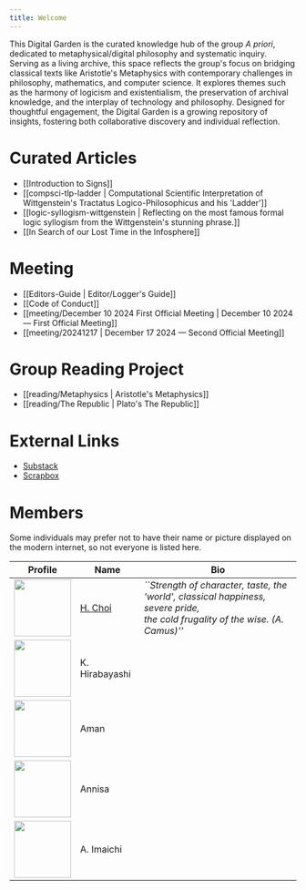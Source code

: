 ```yaml
---
title: Welcome
---
```


This Digital Garden is the curated knowledge hub of the group *A priori*, dedicated to metaphysical/digital philosophy and systematic inquiry. Serving as a living archive, this space reflects the group's focus on bridging classical texts like Aristotle's Metaphysics with contemporary challenges in philosophy, mathematics, and computer science. It explores themes such as the harmony of logicism and existentialism, the preservation of archival knowledge, and the interplay of technology and philosophy. Designed for thoughtful engagement, the Digital Garden is a growing repository of insights, fostering both collaborative discovery and individual reflection.

# Curated Articles
- [[Introduction to Signs]]
- [[compsci-tlp-ladder | Computational Scientific Interpretation of Wittgenstein's Tractatus Logico-Philosophicus and his 'Ladder']]
- [[logic-syllogism-wittgenstein | Reflecting on the most famous formal logic syllogism from the Wittgenstein's stunning phrase.]]
- [[In Search of our Lost Time in the Infosphere]]

# Meeting
- [[Editors-Guide | Editor/Logger's Guide]]
- [[Code of Conduct]]
- [[meeting/December 10 2024 First Official Meeting | December 10 2024 —  First Official Meeting]]
- [[meeting/20241217                                | December 17 2024 —  Second Official Meeting]]

# Group Reading Project
- [[reading/Metaphysics  | Aristotle's Metaphysics]]
- [[reading/The Republic | Plato's The Republic]]

# External Links
- [Substack](https://apriori90.substack.com/)
- [Scrapbox](https://scrapbox.io/apriori/)

# Members
Some individuals may prefer not to have their name or picture displayed on the modern internet, so not everyone is listed here.

| Profile                                                     | Name           | Bio                                                                                                                                              |
|-------------------------------------------------------------|----------------|--------------------------------------------------------------------------------------------------------------------------------------------------|
| <img src="/static/images/profile/hsc.png" width="100">      | [H. Choi](https://etatirreel.xyz/) | *``Strength of character, taste, the 'world', classical happiness, severe pride,<br>the cold frugality of the wise. (A. Camus)''*|
| <img src="/static/images/profile/kimsterh.png" width="100"> | K. Hirabayashi                       |                                                                                                                                  |
| <img src="/static/images/profile/aman.jpg" width="100">     | Aman                           |                                                                                                                                  |
| <img src="/static/images/profile/a.jpg" width="100">        | Annisa                              |                                                                                                                                  |
| <img src="/static/images/profile/atom.jpg" width="100">     | A. Imaichi                              |                                                                                                                                  |
